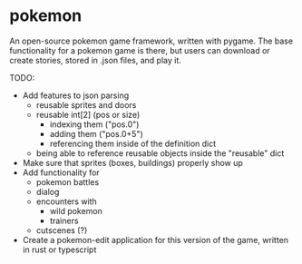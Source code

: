 # pokemon
An open-source pokemon game framework, written with pygame. The base functionality for a pokemon game is there, but users can download or create stories, stored in .json files, and play it.

TODO:
- Add features to json parsing
  - reusable sprites and doors
  - reusable int[2] (pos or size)
    - indexing them ("pos.0")
    - adding them ("pos.0+5")
    - referencing them inside of the definition dict
  - being able to reference reusable objects inside the "reusable" dict
- Make sure that sprites (boxes, buildings) properly show up
- Add functionality for
  - pokemon battles
  - dialog
  - encounters with
    - wild pokemon
    - trainers
  - cutscenes (?)
- Create a pokemon-edit application for this version of the game, written in rust or typescript
